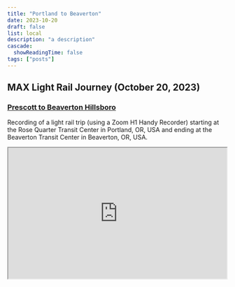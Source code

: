 ```yaml
---
title: "Portland to Beaverton"
date: 2023-10-20
draft: false
list: local
description: "a description"
cascade:
  showReadingTime: false
tags: ["posts"]
---
```


<h2>MAX Light Rail Journey (October 20, 2023)</h2>
<h3><a href="https://aporee.org/maps/?loc=61975&amp;m=satellite">Prescott to Beaverton Hillsboro</a></h3>
<p>Recording of a light rail trip (using a Zoom H1 Handy Recorder) starting at the Rose Quarter Transit Center in Portland, OR, USA and ending at the Beaverton Transit Center in Beaverton, OR, USA.</p>
<p><iframe width="500" height="300" src="https://aporee.org/maps/work/export/?loc=61975&amp;m=satellite"></iframe></p>